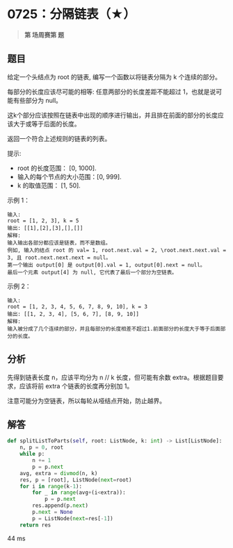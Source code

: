 # 0725：分隔链表（★）


> **第  场周赛第  题**

## 题目

给定一个头结点为 root 的链表, 编写一个函数以将链表分隔为 k 个连续的部分。

每部分的长度应该尽可能的相等: 任意两部分的长度差距不能超过 1，也就是说可能有些部分为 null。

这k个部分应该按照在链表中出现的顺序进行输出，并且排在前面的部分的长度应该大于或等于后面的长度。

返回一个符合上述规则的链表的列表。

提示:
- root 的长度范围： [0, 1000].
- 输入的每个节点的大小范围：[0, 999].
- k 的取值范围： [1, 50].
 
示例 1：

	输入: 
	root = [1, 2, 3], k = 5
	输出: [[1],[2],[3],[],[]]
	解释:
	输入输出各部分都应该是链表，而不是数组。
	例如, 输入的结点 root 的 val= 1, root.next.val = 2, \root.next.next.val = 3, 且 root.next.next.next = null。
	第一个输出 output[0] 是 output[0].val = 1, output[0].next = null。
	最后一个元素 output[4] 为 null, 它代表了最后一个部分为空链表。

示例 2：

	输入: 
	root = [1, 2, 3, 4, 5, 6, 7, 8, 9, 10], k = 3
	输出: [[1, 2, 3, 4], [5, 6, 7], [8, 9, 10]]
	解释:
	输入被分成了几个连续的部分，并且每部分的长度相差不超过1.前面部分的长度大于等于后面部分的长度。
 
## 分析

先得到链表长度 n，应该平均分为 n // k 长度，但可能有余数 extra。根据题目要求，应该将前 extra 个链表的长度再分别加 1。

注意可能分为空链表，所以每轮从哑结点开始，防止越界。

## 解答

```python
def splitListToParts(self, root: ListNode, k: int) -> List[ListNode]:
	n, p = 0, root
	while p:
		n += 1
		p = p.next
	avg, extra = divmod(n, k)
	res, p = [root], ListNode(next=root)
	for i in range(k-1):
		for _ in range(avg+(i<extra)):
			p = p.next
		res.append(p.next)
		p.next = None
		p = ListNode(next=res[-1])
	return res
```
44 ms
